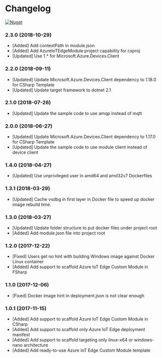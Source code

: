 # Changelog

[![Nuget](https://img.shields.io/nuget/v/Microsoft.Azure.IoT.Edge.Module.svg)](https://www.nuget.org/packages/Microsoft.Azure.IoT.Edge.Module/)

### 2.3.0 (2018-10-29)
* [Added] Add contextPath in module.json
* [Added] Add AzureIoTEdgeModule project capability for csproj
* [Updated] Use 1.* for Microsoft.Azure.Devices.Client

### 2.2.0 (2018-09-11)
* [Updated] Update Microsoft.Azure.Devices.Client dependency to 1.18.0 for CSharp Template
* [Updated] Update target framework to dotnet 2.1

### 2.1.0 (2018-07-26)
* [Updated] Update the sample code to use amqp instead of mqtt

### 2.0.0 (2018-06-27)
* [Updated] Update Microsoft.Azure.Devices.Client dependency to 1.17.0 for CSharp Template
* [Updated] Update the sample code to use module client instead of device client

### 1.4.0 (2018-04-27)
* [Updated] Use unprivileged user in amd64 and amd32v7 Dockerfiles

### 1.3.1 (2018-03-29)
* [Updated] Cache vsdbg in first layer in Docker file to speed up docker image rebuild time.

### 1.3.0 (2018-03-27)
* [Updated] Update folder structure to put docker files under project root
* [Added] Add module.json file into project root

### 1.2.0 (2017-12-22)
* [Fixed] Users get no hint with building Windows image against Docker Linux container
* [Added] Add support to scaffold Azure IoT Edge Custom Module in FSharp

### 1.1.0 (2017-12-06)
* [Fixed] Docker image hint in deployment.json is not clear enough

### 1.0.1 (2017-11-15)
* [Added] Add support to scaffold Azure IoT Edge Custom Module in CSharp
* [Added] Add support to scaffold only Azure IoT Edge deployment manifest
* [Added] Add support to scaffold targeting only linux-x64 or windows-nano architecture
* [Added] Add ready-to-use Azure IoT Edge Custom Module template
